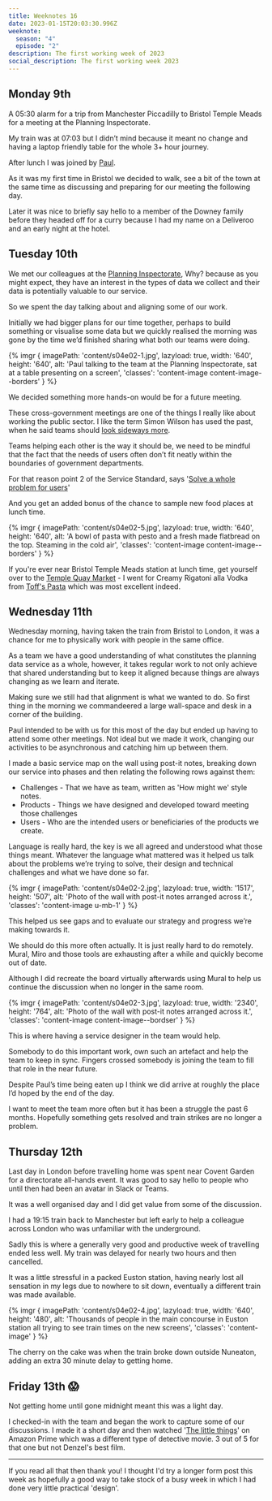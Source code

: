 ```yaml
---
title: Weeknotes 16
date: 2023-01-15T20:03:30.996Z
weeknote:
  season: "4"
  episode: "2"
description: The first working week of 2023
social_description: The first working week 2023
---
```


## Monday 9th
A 05:30 alarm for a trip from Manchester Piccadilly to Bristol Temple Meads for a meeting at the Planning Inspectorate.

My train was at 07:03 but I didn’t mind because it meant no change and having a laptop friendly table for the whole 3+ hour journey.

After lunch I was joined by [Paul](https://twitter.com/psd).

As it was my first time in Bristol we decided to walk, see a bit of the town at the same time as discussing and preparing for our meeting the following day.

Later it was nice to briefly say hello to a member of the Downey family before they headed off for a curry because I had my name on a Deliveroo and an early night at the hotel.

## Tuesday 10th
We met our colleagues at the [Planning Inspectorate](https://www.gov.uk/government/organisations/planning-inspectorate), Why? because as you might expect, they have an interest in the types of data we collect and their data is potentially valuable to our service.

So we spent the day talking about and aligning some of our work.

Initially we had bigger plans for our time together, perhaps to build something or visualise some data but we quickly realised the morning was gone by the time we’d finished sharing what both our teams were doing.

{% imgr { imagePath: 'content/s04e02-1.jpg', lazyload: true, width: '640', height: '640', alt: 'Paul talking to the team at the Planning Inspectorate, sat at a table presenting on a screen', 'classes': 'content-image content-image--borders' } %}

We decided something more hands-on would be for a future meeting.

These cross-government meetings are one of the things I really like about working the public sector. I like the term Simon Wilson has used the past, when he said teams should [look sideways more](https://www.ermlikeyeah.com/look-sideways-more/).

Teams helping each other is the way it should be, we need to be mindful that the fact that the needs of users often don’t fit neatly within the boundaries of government departments.

For that reason point 2 of the Service Standard, says '[Solve a whole problem for users](https://www.gov.uk/service-manual/service-standard/point-2-solve-a-whole-problem)'

And you get an added bonus of the chance to sample new food places at lunch time.

{% imgr { imagePath: 'content/s04e02-5.jpg', lazyload: true, width: '640', height: '640', alt: 'A bowl of pasta with pesto and a fresh made flatbread on the top. Steaming in the cold air', 'classes': 'content-image content-image--borders' } %}

If you're ever near Bristol Temple Meads station at lunch time, get yourself over to the [Temple Quay Market](https://www.facebook.com/TempleQuayMarket/) - I went for Creamy Rigatoni alla Vodka from [Toff's Pasta](https://www.facebook.com/toffspasta) which was most excellent indeed.

## Wednesday 11th
Wednesday morning, having taken the train from Bristol to London, it was a chance for me to physically work with people in the same office.

As a team we have a good understanding of what constitutes the planning data service as a whole, however, it takes regular work to not only achieve that shared understanding but to keep it aligned because things are always changing as we learn and iterate.

Making sure we still had that alignment is what we wanted to do. So first thing in the morning we commandeered a large wall-space and desk in a corner of the building.

Paul intended to be with us for this most of the day but ended up having to attend some other meetings. Not ideal but we made it work, changing our activities to be asynchronous and catching him up between them.

I made a basic service map on the wall using post-it notes, breaking down our service into phases and then relating the following rows against them:

- Challenges - That we have as team, written as 'How might we' style notes.
- Products - Things we have designed and developed toward meeting those challenges
- Users - Who are the intended users or beneficiaries of the products we create.

 Language is really hard, the key is we all agreed and understood what those things meant. Whatever the language what mattered was it helped us talk about the problems we’re trying to solve, their design and technical challenges and what we have done so far.

{% imgr { imagePath: 'content/s04e02-2.jpg', lazyload: true, width: '1517', height: '507', alt: 'Photo of the wall with post-it notes arranged across it.', 'classes': 'content-image u-mb-1' } %}

This helped us see gaps and to evaluate our strategy and progress we’re making towards it.

We should do this more often actually. It is just really hard to do remotely. Mural, Miro and those tools are exhausting after a while and quickly become out of date.

Although I did recreate the board virtually afterwards using Mural to help us continue the discussion when no longer in the same room.

{% imgr { imagePath: 'content/s04e02-3.jpg', lazyload: true, width: '2340', height: '764', alt: 'Photo of the wall with post-it notes arranged across it.', 'classes': 'content-image content-image--bordser' } %}

This is where having a service designer in the team would help.

Somebody to do this important work, own such an artefact and help the team to keep in sync. Fingers crossed somebody is joining the team to fill that role in the near future.

Despite Paul’s time being eaten up I think we did arrive at roughly the place I’d hoped by the end of the day.

I want to meet the team more often but it has been a struggle the past 6 months. Hopefully something gets resolved and train strikes are no longer a problem.

## Thursday 12th

Last day in London before travelling home was spent near Covent Garden for a directorate all-hands event. It was good to say hello to people who until then had been an avatar in Slack or Teams.

It was a well organised day and I did get value from some of the discussion.

I had a 19:15 train back to Manchester but left early to help a colleague across London who was unfamiliar with the underground.

Sadly this is where a generally very good and productive week of travelling ended less well. My train was delayed for nearly two hours and then cancelled.

It was a little stressful in a packed Euston station, having nearly lost all sensation in my legs due to nowhere to sit down, eventually a different train was made available.

{% imgr { imagePath: 'content/s04e02-4.jpg', lazyload: true, width: '640', height: '480', alt: 'Thousands of people in the main concourse in Euston station all trying to see train times on the new screens', 'classes': 'content-image' } %}

The cherry on the cake was when the train broke down outside Nuneaton, adding an extra 30 minute delay to getting home.

## Friday 13th 😱

Not getting home until gone midnight meant this was a light day.

I checked-in with the team and began the work to capture some of our discussions. I made it a short day and then watched '[The little things](https://www.imdb.com/title/tt10016180/)' on Amazon Prime which was a different type of detective movie. 3 out of 5 for that one but not Denzel's best film.

---

If you read all that then thank you! I thought I'd try a longer form post this week as hopefully a good way to take stock of a busy week in which I had done very little practical 'design'.
